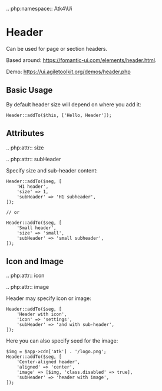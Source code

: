.. php:namespace:: Atk4\Ui

# Header

Can be used for page or section headers.

Based around: https://fomantic-ui.com/elements/header.html.

Demo:  https://ui.agiletoolkit.org/demos/header.php

## Basic Usage

By default header size will depend on where you add it:

```
Header::addTo($this, ['Hello, Header']);
```

## Attributes

.. php:attr:: size

.. php:attr:: subHeader

Specify size and sub-header content:

```
Header::addTo($seg, [
    'H1 header',
    'size' => 1,
    'subHeader' => 'H1 subheader',
]);

// or

Header::addTo($seg, [
    'Small header',
    'size' => 'small',
    'subHeader' => 'small subheader',
]);
```

## Icon and Image

.. php:attr:: icon

.. php:attr:: image


Header may specify icon or image:

```
Header::addTo($seg, [
    'Header with icon',
    'icon' => 'settings',
    'subHeader' => 'and with sub-header',
]);
```

Here you can also specify seed for the image:

```
$img = $app->cdn['atk'] . '/logo.png';
Header::addTo($seg, [
    'Center-aligned header',
    'aligned' => 'center',
    'image' => [$img, 'class.disabled' => true],
    'subHeader' => 'header with image',
]);
```

